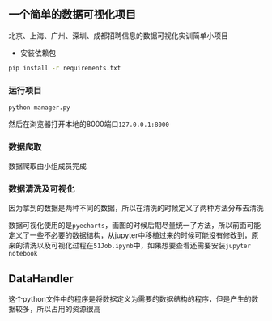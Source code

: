 ## 一个简单的数据可视化项目

北京、上海、广州、深圳、成都招聘信息的数据可视化实训简单小项目

- 安装依赖包

```cmd
pip install -r requirements.txt
```

### 运行项目

```cmd
python manager.py
```

然后在浏览器打开本地的8000端口`127.0.0.1:8000`

### 数据爬取

数据爬取由小组成员完成

### 数据清洗及可视化

因为拿到的数据是两种不同的数据，所以在清洗的时候定义了两种方法分布去清洗

数据可视化使用的是`pyecharts`，画图的时候后期尽量统一了方法，所以前面可能定义了一些不必要的数据结构，从jupyter中移植过来的时候可能没有修改到，原来的清洗以及可视化过程在`51Job.ipynb`中，如果想要查看还需要安装`jupyter notebook`

## DataHandler

这个python文件中的程序是将数据定义为需要的数据结构的程序，但是产生的数据较多，所以占用的资源很高